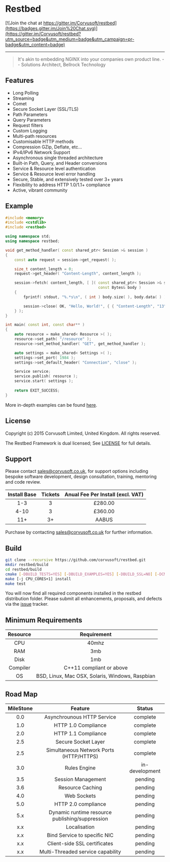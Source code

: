 # Restbed

[![Join the chat at https://gitter.im/Corvusoft/restbed](https://badges.gitter.im/Join%20Chat.svg)](https://gitter.im/Corvusoft/restbed?utm_source=badge&utm_medium=badge&utm_campaign=pr-badge&utm_content=badge)

----------

> It's akin to embedding NGINX into your companies own product line.
>                                                       -- Solutions Architect, Bellrock Technology

## Features

 - Long Polling
 - Streaming
 - Comet
 - Secure Socket Layer (SSL/TLS)
 - Path Parameters
 - Query Parameters
 - Request filters
 - Custom Logging
 - Multi-path resources
 - Customisable HTTP methods
 - Compression GZip, Deflate, etc...
 - IPv4/IPv6 Network Support
 - Asynchronous single threaded architecture
 - Built-in Path, Query, and Header conversions
 - Service & Resource level authentication
 - Service & Resource level error handling
 - Secure, Stable, and extensively tested over 3+ years
 - Flexibility to address HTTP 1.0/1.1+ compliance
 - Active, vibrant community

## Example

```C++
#include <memory>
#include <cstdlib>
#include <restbed>

using namespace std;
using namespace restbed;

void get_method_handler( const shared_ptr< Session >& session )
{
    const auto request = session->get_request( );

    size_t content_length = 0;
    request->get_header( "Content-Length", content_length );

    session->fetch( content_length, [ ]( const shared_ptr< Session >& session,
                                         const Bytes& body )
    {
        fprintf( stdout, "%.*s\n", ( int ) body.size( ), body.data( ) );

        session->close( OK, "Hello, World!", { { "Content-Length", "13" } } );
    } );
}

int main( const int, const char** )
{
    auto resource = make_shared< Resource >( );
    resource->set_path( "/resource" );
    resource->set_method_handler( "GET", get_method_handler );

    auto settings = make_shared< Settings >( );
    settings->set_port( 1984 );
    settings->set_default_header( "Connection", "close" );

    Service service;
    service.publish( resource );
    service.start( settings );
    
    return EXIT_SUCCESS;
}
```

More in-depth examples can be found [here](https://github.com/Corvusoft/restbed/tree/master/example).

## License

Copyright (c) 2015 Corvusoft Limited, United Kingdom. All rights reserved. 

The Restbed Framework is dual licensed; See [LICENSE](LICENSE) for full details.

## Support

Please contact sales@corvusoft.co.uk, for support options including bespoke software development, design consultation, training, mentoring and code review.

| Install Base   |        Tickets      |    Anual Fee Per Install (excl. VAT)    |
| :------------: |:-------------------:|:---------------------------------------:| 
|     1-3        |          3          |                £280.00                  | 
|     4-10       |          3          |                £360.00                  |
|     11+        |          3+         |                 AABUS                   |                

Purchase by contacting sales@corvusoft.co.uk for further information.

## Build


```bash
git clone --recursive https://github.com/corvusoft/restbed.git
mkdir restbed/build
cd restbed/build
cmake [-DBUILD_TESTS=YES] [-DBUILD_EXAMPLES=YES] [-DBUILD_SSL=NO] [-DCMAKE_INSTALL_PREFIX=/output-directory] ..
make [-j CPU_CORES+1] install
make test
```

You will now find all required components installed in the restbed distribution folder.  Please submit all enhancements, proposals, and defects via the [issue](http://github.com/corvusoft/restbed/issues) tracker.

## Minimum Requirements

|     Resource   |                   Requirement                   |
|:--------------:|:-----------------------------------------------:| 
|       CPU      |                    40mhz                        |
|       RAM      |                     3mb                         |
|       Disk     |                     1mb                         |
|     Compiler   |          C++11 compliant or above               |
|        OS      | BSD, Linux, Mac OSX, Solaris, Windows, Raspbian |

## Road Map

|   MileStone   |                   Feature                       |      Status     |
|:-------------:|:-----------------------------------------------:|:---------------:| 
|     0.0       |         Asynchrounous HTTP Service              |     complete    |
|     1.0       |             HTTP 1.0 Compliance                 |     complete    |
|     2.0       |             HTTP 1.1 Compliance                 |     complete    |
|     2.5       |             Secure Socket Layer                 |     complete    |
|     2.5       |     Simultaneous Network Ports (HTTP/HTTPS)     |     complete    |
|     3.0       |                 Rules Engine                    |  in-development |
|     3.5       |             Session Management                  |     pending     |
|     3.6       |               Resource Caching                  |     pending     |
|     4.0       |                 Web Sockets                     |     pending     |
|     5.0       |             HTTP 2.0 compliance                 |     pending     |
|     5.x       | Dynamic runtime resource publishing/suppression |     pending     |
|     x.x       |                 Localisation                    |     pending     |
|     x.x       |         Bind Service to specific NIC            |     pending     |
|     x.x       |         Client-side SSL certificates            |     pending     |
|     x.x       |      Multi-Threaded service capability          |     pending     |
